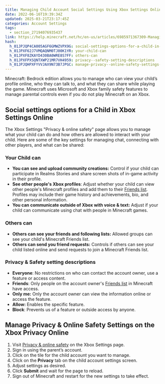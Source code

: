 ```yaml
---
title: Managing Child Account Social Settings Using Xbox Settings Online
date: 2022-06-16T19:39:34Z
updated: 2025-03-21T23:17:45Z
categories: Account Settings
tags:
  - section_27194076935437
link: https://help.minecraft.net/hc/en-us/articles/6985971367309-Managing-Child-Account-Social-Settings-Using-Xbox-Settings-Online
hash:
  h_01JPJQP4CA005AGF6GMWZVPX9G: social-settings-options-for-a-child-in-xbox-settings-online
  h_01JPXF62J7VMQAQNM0TJ00K1YR: your-child-can
  h_01JPXF8ZKAYD430BA0WRE8S7FF: others-can
  h_01JPXFPXSQNTXWP21MR7VH4959: privacy--safety-setting-descriptions
  h_01JPJQHPXFYVVJAX9N73B7JPGC: manage-privacy--online-safety-settings-on-the-xbox-privacy-online
---
```


Minecraft: Bedrock edition allows you to manage who can view your child’s profile online, who they can talk to, and what they can share while playing the game. Minecraft uses Microsoft and Xbox family safety features to manage parental controls even if you do not play Minecraft on an Xbox. 

## Social settings options for a Child in Xbox Settings Online

The Xbox Settings "Privacy & online safety" page allows you to manage what your child can do and how others are allowed to interact with your child. Here are some of the key settings for managing chat, connecting with other players, and what can be shared:

### Your Child can

- **You can see and upload community creations:** Control if your child can participate in Realms Stories and share screen shots of in-game activity in their profile. 
- **See other people's Xbox profiles**: Adjust whether your child can view other people's Minecraft profiles and add them to their [Friends list](../Multiplayer-Support/How-to-Add-Friends-to-Your-Friend-List-in-Minecraft-Bedrock-Edition.md). Profiles may include their game history and achievements, bio, and other personal information.
- **You can communicate outside of Xbox with voice & text:** Adjust if your child can communicate using chat with people in Minecraft games.

### Others can

- **Others can see your friends and following lists:** Allowed groups can see your child's Minecraft Friends list.
- **Others can send you friend requests:** Controls if others can see your child listed online and send requests to join a Minecraft Friends list.

### Privacy & Safety setting descriptions

- **Everyone**: No restrictions on who can contact the account owner, use a feature or access content.
- **Friends**: Only people on the account owner's [Friends list](../Multiplayer-Support/How-to-Add-Friends-to-Your-Friend-List-in-Minecraft-Bedrock-Edition.md) in Minecraft have access.
- **Only me:** Only the account owner can view the information online or access the feature.
- **Allow:** Enables the specific feature.
- **Block**: Prevents us of a feature or outside access by anyone.

## Manage Privacy & Online Safety Settings on the Xbox Privacy Online

1.  Visit [Privacy & online safety](https://account.xbox.com/en-us/Settings?rtc=1&activetab=main%3aprivacytab) on the Xbox Settings page.  
2.  Sign in using the parent’s account. 
3.  Click on the tile for the child account you want to manage. 
4.  Click on the **Privacy** tab on the child account settings screen.
5.  Adjust settings as desired. 
6.  Click **Submit** and wait for the page to reload. 
7.  Sign out of Minecraft and restart for the new settings to take effect.
